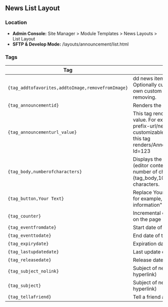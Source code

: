 ## News List Layout

### Location
* **Admin Console:** Site Manager > Module Templates > News Layouts > List Layout
* **SFTP & Develop Mode:** /layouts/announcement/list.html

### Tags

Tag | Description
-------------- | -------------
`{tag_addtofavorites,addtoImage,removefromImage}` | dd news item to favorites list. Optionally customize to display your own custom image for adding and removing.
`{tag_announcementid}` | Renders the news item ID.
`{tag_announcementurl_value}` | This tag renders the news item URL value. For example, /announcement-prefix-url/new-announcement. If customizable URLs are not enabled, this tag renders/AnnouncementRetrieve.aspx?Id=123
`{tag_body,numberofcharacters}` | Displays the news item description (editor content). Optionally limit the number of characters to display, e.g {tag_body,100) to display first 100 characters.
`{tag_button,Your Text}` | Replace Your Text with your own text; for example, "Click for more information"
`{tag_counter}` | Incremental count of the news item on the page
`{tag_eventfromdate}` | Start date of the event (if applicable)
`{tag_eventtodate}` | End date of the event (if applicable)
`{tag_expirydate}` | Expiration date of news item
`{tag_lastupdatedate}` | Last update date of news item
`{tag_releasedate}` | Release date of item
`{tag_subject_nolink}` | Subject of news item (does not have hyperlink)
`{tag_subject}` | Subject of news item (does have hyperlink)
`{tag_tellafriend}` | Tell a friend about this news item
